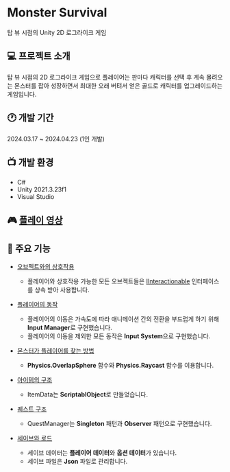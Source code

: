 # Monster Survival
탑 뷰 시점의 Unity 2D 로그라이크 게임

 ## 💻 프로젝트 소개
 탑 뷰 시점의 2D 로그라이크 게임으로 플레이어는 판마다 캐릭터를 선택 후 계속 몰려오는 몬스터를 잡아 성장하면서 최대한 오래 버텨서 얻은 골드로 캐릭터를 업그레이드하는 게임입니다.

## 🕐 개발 기간
 2024.03.17 ~ 2024.04.23 (1인 개발)

## 📺 개발 환경
 * C#
 * Unity 2021.3.23f1
 * Visual Studio

## 🎮 [플레이 영상](https://youtu.be/85Ao4Fnz07Q?si=we41TdZzw4ykdpDR)

## 📌 주요 기능
* [오브젝트와의 상호작용](https://github.com/GameBulle/Portfolio/tree/e4ed7863bff8c6a9ae7464c0464d104b4835f008/Project%20L/InteractionObject)
  - 플레이어와 상호작용 가능한 모든 오브젝트들은 [IInteractionable](https://github.com/GameBulle/Portfolio/tree/b97e50391483a3a8aa8251106ee581167b92c521/Project%20L/Interface) 인터페이스를 상속 받아 사용합니다.

* [플레이어의 동작](https://github.com/GameBulle/Portfolio/tree/efd4b7c190a7a0b01f7682f5c7843c0992fe29eb/Project%20L/Player)
  - 플레이어의 이동은 가속도에 따라 애니메이션 간의 전환을 부드럽게 하기 위해 **Input Manager**로 구현했습니다.
  - 플레이어의 이동을 제외한 모든 동작은 **Input System**으로 구현했습니다.

* [몬스터가 플레이어를 찾는 방법](https://github.com/GameBulle/Portfolio/tree/76cf2f6ca2a2eac3ab2e297b1c9cb8758df42b62/Project%20L/Monster)
   - **Physics.OverlapSphere** 함수와 **Physics.Raycast** 함수를 이용합니다.

* [아이템의 구조](https://github.com/GameBulle/Portfolio/tree/77b74f3bfe9293a1a8bc7134cc0ae5d2c898b686/Project%20L/Item)
  - ItemData는 **ScriptablObject**로 만들었습니다.
 
* [퀘스트 구조](https://github.com/GameBulle/Portfolio/tree/054b0365d7e074bbe04aa518a74d3b0f4f409740/Project%20L/Manager)
  - QuestManager는 **Singleton** 패턴과 **Observer** 패턴으로 구현했습니다.
 
* [세이브와 로드](https://github.com/GameBulle/Portfolio/tree/07eb6f5b78d449f108974489b93c03c4b5add96d/Project%20L/Option)
  - 세이브 데이터는 **플레이어 데이터**와 **옵션 데이터**가 있습니다.
  - 세이브 파일은 **Json** 파일로 관리합니다.
